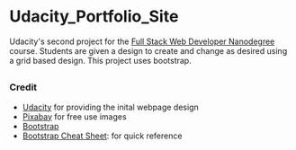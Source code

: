 # Udacity_Portfolio_Site

Udacity's second project for the [Full Stack Web Developer Nanodegree](https://www.udacity.com/course/full-stack-web-developer-nanodegree--nd004) course. Students are given a design to create and change as desired using a grid based design. This project uses bootstrap. 

##


### Credit

* [Udacity](https://udacity.com) for providing the inital webpage design
* [Pixabay](https://pixabay.com) for free use images
* [Bootstrap](https://getbootstrap.com)
* [Bootstrap Cheat Sheet](https://hackerthemes.com/bootstrap-cheatsheet/): for quick reference 
